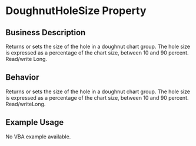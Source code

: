 # DoughnutHoleSize Property

## Business Description
Returns or sets the size of the hole in a doughnut chart group. The hole size is expressed as a percentage of the chart size, between 10 and 90 percent. Read/write Long.

## Behavior
Returns or sets the size of the hole in a doughnut chart group. The hole size is expressed as a percentage of the chart size, between 10 and 90 percent. Read/writeLong.

## Example Usage
No VBA example available.